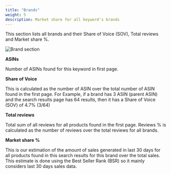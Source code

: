 ```yaml
---
title: "Brands"
weight: 5
description: Market share for all keyword's brands
--- 
```


This section lists all brands and their Share of Voice (SOV), Total reviews and Market share %.


![Brand section](/images/extension/marketshare/screenshot.png)

**ASINs**

Number of ASINs found for this keyword in first page. 

**Share of Voice**

This is calculated as the number of ASIN over the total number of ASIN found in the first page. For Example, if a brand has 3 ASIN (parent ASIN) and the search results page has 64 results, then it has a Share of Voice (SOV) of 4.7% (3/64)

**Total reviews**

Total sum of all reviews for all products found in the first page. Reviews % is calculated as the number of reviews over the total reviews for all brands.

**Market share %**

This is our estimation of the amount of sales generated in last 30 days for all products found in this search results for this brand over the total sales. This estimate is done using the Best Seller Rank (BSR) so it mainly considers last 30 days sales data.